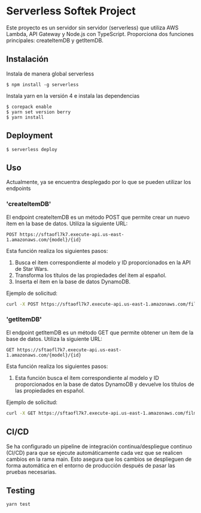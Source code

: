 # Serverless Softek Project

Este proyecto es un servidor sin servidor (serverless) que utiliza AWS Lambda, API Gateway y Node.js con TypeScript. Proporciona dos funciones principales: createItemDB y getItemDB.
## Instalación

Instala de manera global serverless

```
$ npm install -g serverless
```

Instala yarn en la versión 4 e instala las dependencias

```
$ corepack enable
$ yarn set version berry
$ yarn install 
```


## Deployment

```
$ serverless deploy
```

## Uso

Actualmente, ya se encuentra desplegado por lo que se pueden utilizar los endpoints

### 'createItemDB'
El endpoint createItemDB es un método POST que permite crear un nuevo ítem en la base de datos. Utiliza la siguiente URL:

```
POST https://sftaofl7k7.execute-api.us-east-1.amazonaws.com/{model}/{id}

```

Esta función realiza los siguientes pasos:

1. Busca el ítem correspondiente al modelo y ID proporcionados en la API de Star Wars.
2. Transforma los títulos de las propiedades del ítem al español.
3. Inserta el ítem en la base de datos DynamoDB.
   
Ejemplo de solicitud:


```bash
curl -X POST https://sftaofl7k7.execute-api.us-east-1.amazonaws.com/films/1
```

### 'getItemDB'
El endpoint getItemDB es un método GET que permite obtener un ítem de la base de datos. Utiliza la siguiente URL:
```
GET https://sftaofl7k7.execute-api.us-east-1.amazonaws.com/{model}/{id}
```

Esta función realiza los siguientes pasos:

1. Esta función busca el ítem correspondiente al modelo y ID proporcionados en la base de datos DynamoDB y devuelve los títulos de las propiedades en español.

Ejemplo de solicitud:


```bash
curl -X GET https://sftaofl7k7.execute-api.us-east-1.amazonaws.com/films/1
```

## CI/CD

Se ha configurado un pipeline de integración continua/despliegue continuo (CI/CD) para que se ejecute automáticamente cada vez que se realicen cambios en la rama main. Esto asegura que los cambios se desplieguen de forma automática en el entorno de producción después de pasar las pruebas necesarias.

## Testing


```bash
yarn test
```

